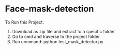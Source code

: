 # Face-mask-detection
To Run this Project: <br/>
1. Download as zip file and extract to a specific folder <br/>
2. Go to cmd and traverse to the project folder <br/>
3. Run command: python test_mask_detector.py <br/>
